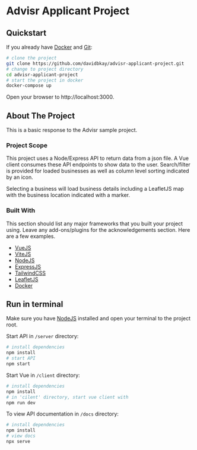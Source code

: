 # Advisr Applicant Project
<!-- QUICKSTART -->
## Quickstart

If you already have [Docker](https://docker.io) and [Git](https://git-scm.com/book/en/v2/Getting-Started-Installing-Git):
```bash
# clone the project
git clone https://github.com/davidbkay/advisr-applicant-project.git
# change to project directory
cd advisr-applicant-project
# start the project in docker
docker-compose up
```

Open your browser to http://localhost:3000.

<!-- ABOUT THE PROJECT -->
## About The Project

This is a basic response to the Advisr sample project.

### Project Scope

This project uses a Node/Express API to return data from a json file. A Vue client consumes these API endpoints to show data to the user. Search/filter is provided for loaded businesses as well as column level sorting indicated by an icon.

Selecting a business will load business details including a LeafletJS map with the business location indicated with a marker.

### Built With

This section should list any major frameworks that you built your project using. Leave any add-ons/plugins for the acknowledgements section. Here are a few examples.

* [VueJS](https://vuejs.org)
* [ViteJS](https://vitejs.dev)
* [NodeJS](https://nodejs.org)
* [ExpressJS](https://expressjs.com)
* [TailwindCSS](https://tailwindcss.com)
* [LeafletJS](https://leafletjs.com/)
* [Docker](https:/docker.io/)

## Run in terminal

Make sure you have [NodeJS](https://nodejs.org) installed and open your terminal to the project root.

Start API in `/server` directory:

```bash
# install dependencies
npm install
# start API
npm start
```

Start Vue in `/client` directory:
```bash
# install dependencies
npm install
# in 'cilent' directory, start vue client with
npm run dev
```

To view API documentation in `/docs` directory:
```bash
# install dependencies
npm install
# view docs
npx serve
```